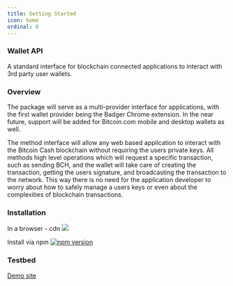 ```yaml
---
title: Getting Started
icon: home
ordinal: 0
---
```


### Wallet API

A standard interface for blockchain connected applications to interact with 3rd party user wallets.

### Overview

The package will serve as a multi-provider interface for applications, with the first wallet provider being the Badger Chrome extension. In the near future, support will be added for Bitcoin.com mobile and desktop wallets as well.

The method interface will allow any web based application to interact with the Bitcoin Cash blockchain without requiring the users private keys. All methods high level operations which will request a specific transaction, such as sending BCH, and the wallet will take care of creating the transaction, getting the users signature, and broadcasting the transaction to the network. This way there is no need for the application developer to worry about how to safely manage a users keys or even about the complexities of blockchain transactions.

### Installation

In a browser - cdn [![](https://data.jsdelivr.com/v1/package/npm/bitcoin-wallet-api/badge)](https://www.jsdelivr.com/package/npm/bitcoin-wallet-api)

Install via npm [![npm version](https://badge.fury.io/js/bitcoin-wallet-api.svg)](https://badge.fury.io/js/bitcoin-wallet-api)

### Testbed

[Demo site](https://bitcoin-wallet-api-testbed.netlify.com/)
